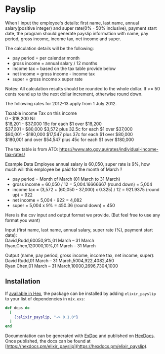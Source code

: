 # Payslip

When I input the employee's details: first name, last name, annual salary(positive integer) and super rate(0% - 50% inclusive), payment start date, the program should generate payslip information with name, pay period,  gross income, income tax, net income and super.

The calculation details will be the following:  
- pay period = per calendar month  
- gross income = annual salary / 12 months  
- income tax = based on the tax table provide below  
- net income = gross income - income tax  
- super = gross income x super rate  

Notes: All calculation results should be rounded to the whole dollar. If >= 50 cents round up to the next dollar increment, otherwise round down.

The following rates for 2012-13 apply from 1 July 2012.  

Taxable income   Tax on this income  
0 - $18,200     Nil  
$18,201 - $37,000       19c for each $1 over $18,200  
$37,001 - $80,000       $3,572 plus 32.5c for each $1 over $37,000  
$80,001 - $180,000      $17,547 plus 37c for each $1 over $80,000  
$180,001 and over       $54,547 plus 45c for each $1 over $180,000  

The tax table is from ATO: https://www.ato.gov.au/rates/individual-income-tax-rates/  

Example Data
Employee annual salary is 60,050, super rate is 9%, how much will this employee be paid for the month of March ?
- pay period = Month of March (01 March to 31 March)  
- gross income = 60,050 / 12 = 5,004.16666667 (round down) = 5,004  
- income tax = (3,572 + (60,050 - 37,000) x 0.325) / 12  = 921.9375 (round up) = 922  
- net income = 5,004 - 922 = 4,082  
- super = 5,004 x 9% = 450.36 (round down) = 450  

Here is the csv input and output format we provide. (But feel free to use any format you want)  

Input (first name, last name, annual salary, super rate (%), payment start date):  
David,Rudd,60050,9%,01 March – 31 March  
Ryan,Chen,120000,10%,01 March – 31 March  

Output (name, pay period, gross income, income tax, net income, super):  
David Rudd,01 March – 31 March,5004,922,4082,450  
Ryan Chen,01 March – 31 March,10000,2696,7304,1000  

## Installation

If [available in Hex](https://hex.pm/docs/publish), the package can be installed
by adding `elixir_payslip` to your list of dependencies in `mix.exs`:

```elixir
def deps do
  [
    {:elixir_payslip, "~> 0.1.0"}
  ]
end
```

Documentation can be generated with [ExDoc](https://github.com/elixir-lang/ex_doc)
and published on [HexDocs](https://hexdocs.pm). Once published, the docs can
be found at [https://hexdocs.pm/elixir_payslip](https://hexdocs.pm/elixir_payslip).

